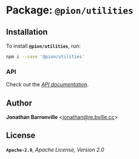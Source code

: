 # Package: `@pion/utilities`

## Installation

To install __`@pion/utilities`__, run:

```sh
npm i --save '@pion/utilities'
```

### API

Check out the [*API documentation*](docs/modules/_index_.md).

## Author

__Jonathan Barronville__ <[jonathan@re.bville.cc](mailto:jonathan@re.bville.cc)>

## License

__`Apache-2.0`__, *Apache License, Version 2.0*
